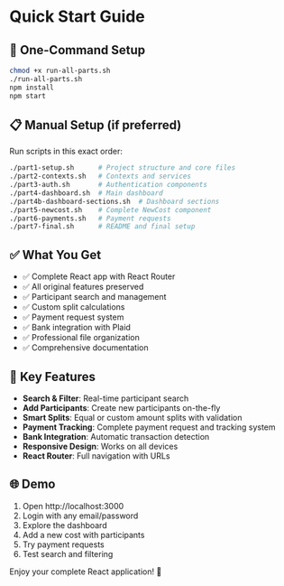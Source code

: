 # Quick Start Guide

## 🚀 One-Command Setup

```bash
chmod +x run-all-parts.sh
./run-all-parts.sh
npm install
npm start
```

## 📋 Manual Setup (if preferred)

Run scripts in this exact order:

```bash
./part1-setup.sh      # Project structure and core files
./part2-contexts.sh   # Contexts and services
./part3-auth.sh       # Authentication components
./part4-dashboard.sh  # Main dashboard
./part4b-dashboard-sections.sh  # Dashboard sections
./part5-newcost.sh    # Complete NewCost component
./part6-payments.sh   # Payment requests
./part7-final.sh      # README and final setup
```

## ✅ What You Get

- ✅ Complete React app with React Router
- ✅ All original features preserved
- ✅ Participant search and management
- ✅ Custom split calculations
- ✅ Payment request system
- ✅ Bank integration with Plaid
- ✅ Professional file organization
- ✅ Comprehensive documentation

## 🎯 Key Features

- **Search & Filter**: Real-time participant search
- **Add Participants**: Create new participants on-the-fly
- **Smart Splits**: Equal or custom amount splits with validation
- **Payment Tracking**: Complete payment request and tracking system
- **Bank Integration**: Automatic transaction detection
- **Responsive Design**: Works on all devices
- **React Router**: Full navigation with URLs

## 🌐 Demo

1. Open http://localhost:3000
2. Login with any email/password
3. Explore the dashboard
4. Add a new cost with participants
5. Try payment requests
6. Test search and filtering

Enjoy your complete React application! 🎉
